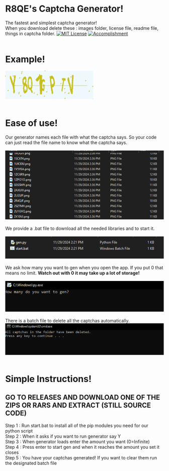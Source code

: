 # R8QE's Captcha Generator!
The fastest and simplest captcha generator!<br>
When you download delete these : images folder, license file, readme file, things in captcha folder.
[![MIT License](https://img.shields.io/badge/License-MIT-green.svg)](https://choosealicense.com/licenses/mit/)
[![Accomplishment](https://img.shields.io/badge/Fastest_Gen-5_per_0.01s-green)]()<br>
<br>
# Example!
![App Screenshot](https://github.com/4Cafes/captcha-gen/blob/main/captchas/Y8Q1GPTV.png?raw=true)<br>
<br>
# Ease of use! <br>
Our generator names each file with what the captcha says. So your code can just read the file name to know what the captcha says.<br>
<br>
![App Screenshot](https://github.com/4Cafes/captcha-gen/blob/main/images/Screenshot%202024-11-29%20143752.png?raw=true)<br>
<br>
We provide a .bat file to download all the needed libraries and to start it.<br>
<br>
![App Screenshott](https://github.com/4Cafes/captcha-gen/blob/main/images/Screenshot%202024-11-29%20144720.png?raw=true)<br>
<br>
We ask how many you want to gen when you open the app. If you put 0 that means no limit. **Watch out with 0 it may take up a lot of storage!**<br>
<br>
![App Screenshott](https://github.com/4Cafes/captcha-gen/blob/main/images/Screenshot%202024-11-29%20145452.png?raw=true)<br>
<br>
There is a batch file to delete all the captchas automatically.<br>
![App Screenshott](https://github.com/4Cafes/captcha-gen/blob/main/images/Screenshot%202024-11-29%20145838.png?raw=true)<br>
<br>
# Simple Instructions! <br>
**GO TO RELEASES AND DOWNLOAD ONE OF THE ZIPS OR RARS AND EXTRACT (STILL SOURCE CODE)**
-
Step 1 : Run start.bat to install all of the pip modules you need for our python script <br>
Step 2 : When it asks if you want to run generator say Y <br>
Step 3 : When generator loads enter the amount you want (0=Infinite) <br>
Step 4 : Press enter to start gen and when it reaches the amount you set it closes <br>
Step 5 : You have your captchas generated! If you want to clear them run the designated batch file <br>

